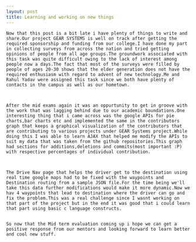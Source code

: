 ```yaml
---
layout: post
title: Learning and working on new things
---
```


	Now that this post is a bit late i have plenty of things to write and share.Our project GEAR SYSTEMS is well on track after getting the required sponsorship and funding from our college.I have done my part in collecting surveys from across the nation and tried getting opinions of people from all age groups.The groundwork associated with this task was quite difficult owing to the lack of interest among people now a days.The fact that most of the surveys were filled by people of ages 20-30 shows that the elder generation does not have the required enthusiasm with regard to advent of new technology.Me and Rahul Yadav were assigned this task since we both have plenty of contacts in the campus as well as our hometown.



	After the mid exams again it was an oppurtunity to get in groove with the work that was lagging behind due to our academic boundations.One interesting thing that i came across was the google APIs for pie charts,bar charts etc and implemented the same in the contributors graph that keeps a graphical visualization of the contributors that are contributing to various projects under GEAR Systems project.While doing this I was able to learn AJAX that helped me modify the APIs to suit my data that was taken from the github repositories.This graph had sections for additions,deletions and commits(most important :P) with respective percentages of individual contribution.



	The Drive Nav page that helps the driver get to the destination using real time google maps had to be fixed with the waypoints and Destination routing from a sample JSON file.For the time being we'll take this data further modifications would make it more dynamic.Now we hav 4 waypoints that lead to destination where the driver can go and fix the problem.This was a real challenge since I wasnt working on that part of the project but in the end it was good that i could learn that part using basic c language constructs.


	So now that the Mid term evaluation coming up i hope we can get a positive response from our mentors and looking forward to learn better and cool new stuff.










